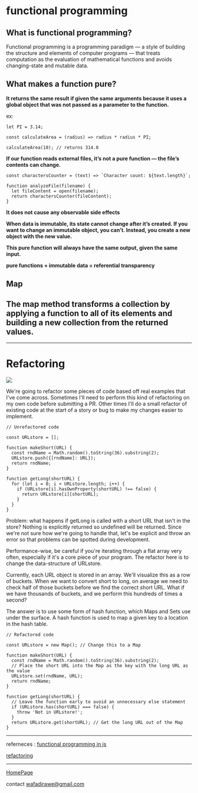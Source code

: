 # functional programming

## What is functional programming?

Functional programming is a programming paradigm — a style of building the structure and elements of computer programs — that treats computation as the evaluation of mathematical functions and avoids changing-state and mutable data.

## What makes a function pure?

**It returns the same result if given the same arguments because it uses a global object that was not passed as a parameter to the function.**

ex: 
```
let PI = 3.14;

const calculateArea = (radius) => radius * radius * PI;

calculateArea(10); // returns 314.0
```

**If our function reads external files, it’s not a pure function — the file’s contents can change.**

```
const charactersCounter = (text) => `Character count: ${text.length}`;

function analyzeFile(filename) {
  let fileContent = open(filename);
  return charactersCounter(fileContent);
}
```
**It does not cause any observable side effects**

**When data is immutable, its state cannot change after it’s created. If you want to change an immutable object, you can’t. Instead, you create a new object with the new value.**

**This pure function will always have the same output, given the same input.**

**pure functions + immutable data = referential transparency**

## Map

## The map method transforms a collection by applying a function to all of its elements and building a new collection from the returned values.

***

# Refactoring

![](https://res.cloudinary.com/practicaldev/image/fetch/s--axNtCB_Z--/c_imagga_scale,f_auto,fl_progressive,h_420,q_auto,w_1000/https://thepracticaldev.s3.amazonaws.com/i/3f7gqqfk3v7h3tuymjqb.png)


We're going to refactor some pieces of code based off real examples that I've come across. Sometimes I'll need to perform this kind of refactoring on my own code before submitting a PR. Other times I'll do a small refactor of existing code at the start of a story or bug to make my changes easier to implement.

```
// Unrefactored code

const URLstore = [];

function makeShort(URL) {
  const rndName = Math.random().toString(36).substring(2);
  URLstore.push({[rndName]: URL});
  return rndName;
}

function getLong(shortURL) {
  for (let i = 0; i < URLstore.length; i++) {
    if (URLstore[i].hasOwnProperty(shortURL) !== false) {
      return URLstore[i][shortURL];
    }
  }
}
```


Problem: what happens if getLong is called with a short URL that isn't in the store? Nothing is explicitly returned so undefined will be returned. Since we're not sure how we're going to handle that, let's be explicit and throw an error so that problems can be spotted during development.

Performance-wise, be careful if you're iterating through a flat array very often, especially if it's a core piece of your program. The refactor here is to change the data-structure of URLstore.

Currently, each URL object is stored in an array. We'll visualize this as a row of buckets. When we want to convert short to long, on average we need to check half of those buckets before we find the correct short URL. What if we have thousands of buckets, and we perform this hundreds of times a second?

The answer is to use some form of hash function, which Maps and Sets use under the surface. A hash function is used to map a given key to a location in the hash table.

```
// Refactored code

const URLstore = new Map(); // Change this to a Map

function makeShort(URL) {
  const rndName = Math.random().toString(36).substring(2);
  // Place the short URL into the Map as the key with the long URL as the value
  URLstore.set(rndName, URL);
  return rndName;
}

function getLong(shortURL) {
  // Leave the function early to avoid an unnecessary else statement
  if (URLstore.has(shortURL) === false) {
    throw 'Not in URLstore!';
  }
  return URLstore.get(shortURL); // Get the long URL out of the Map
}
```


***
referneces :
[functional programming in js](https://medium.com/the-renaissance-developer/concepts-of-functional-programming-in-javascript-6bc84220d2aa)

[refactoring](https://dev.to/healeycodes/refactoring-javascript-for-performance-and-readability-with-examples-1hec)

***


[HomePage](https://wafaankoush99.github.io/Reading-Notes/READMEcode301.html)  


contact wafadirawe@gmail.com

